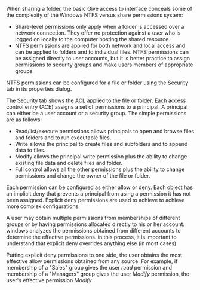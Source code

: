 When sharing a folder, the basic Give access to interface conceals some of the complexity of the Windows NTFS versus share permissions system: 

* Share-level permissions only apply when a folder is accessed over a network connection. They offer no protection against a user who is logged on locally to the computer hosting the shared resource.
* NTFS permissions are applied for both network and local access and can be applied to folders and to individual files. NTFS permissions can be assigned directly to user accounts, but it is better practice to assign permissions to security groups and make users members of appropriate groups.

NTFS permissions can be configured for a file or folder using the Security tab in its properties dialog.

The Security tab shows the ACL applied to the file or folder. Each access control entry (ACE) assigns a set of permissions
to a principal. A principal can either be a user account or a security group. The simple permissions are as follows:

* Read/list/execute permissions allows principals to open and browse files and folders and to run executable files.
* Write allows the principal to create files and subfolders and to append data to files.
* Modify allows the principal write permission plus the ability to change existing file data and delete files and folder.
* Full control allows all the other permissions plus the ability to change permissions and change the owner of the file or folder.

Each permission can be configured as either allow or deny. Each object has an implicit deny that prevents a principal from using a permission it has not been assigned. Explicit deny permissions are used to achieve to achieve more complex configurations.

A user may obtain multiple permissions from memberships of different groups or by having permissions allocated directly to his or her account. windows analyzes the permissions obtained from different accounts to determine the effective permissions. in this process, it is important to understand that explicit deny overrides anything else (in most cases) 

Putting explicit deny permissions to one side, the user obtains the most effective allow permissions obtained from any source. For example, if membership of a "Sales" group gives the user *read* permission and membership of a "Managers" group gives the user *Modify* permission, the user's effective permission *Modify*
